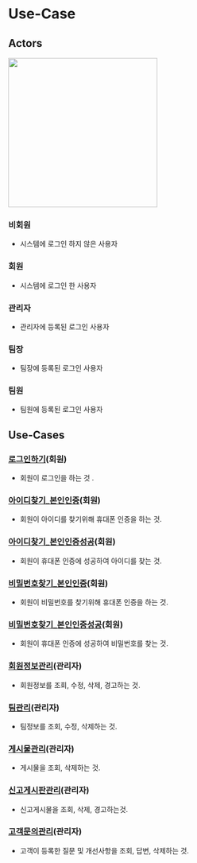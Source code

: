# Use-Case

## Actors

<img src="./diagram/Actor.png" width="300"></img>

### 비회원
- 시스템에 로그인 하지 않은 사용자

### 회원
- 시스템에 로그인 한 사용자

### 관리자
- 관리자에 등록된 로그인 사용자

### 팀장
- 팀장에 등록된 로그인 사용자

### 팀원
- 팀원에 등록된 로그인 사용자

## Use-Cases

### [로그인하기](uc011-Login.md)(회원)
- 회원이 로그인을 하는 것 .

### [아이디찾기_본인인증](uc012-FindId_Authentication.md)(회원)
- 회원이 아이디를 찾기위해 휴대폰 인증을 하는 것.

### [아이디찾기_본인인증성공](uc013-FindId_AuthenticationSuccess.md)(회원)
- 회원이 휴대폰 인증에 성공하여 아이디를 찾는 것.

### [비밀번호찾기_본인인증](uc014-FindPassword_Authentication.md)(회원)
- 회원이 비밀번호를 찾기위해 휴대폰 인증을 하는 것.

### [비밀번호찾기_본인인증성공](uc015-FindPassword_AuthenticationSuccess.md)(회원)
- 회원이 휴대폰 인증에 성공하여 비밀번호를 찾는 것.

### [회원정보관리](uc021-MemberManagement.md)(관리자)
- 회원정보를 조회, 수정, 삭제, 경고하는 것.

### [팀관리](uc022-TeamManagement)(관리자)
- 팀정보를 조회, 수정, 삭제하는 것.

### [게시물관리](uc023-BoardManagemnet)(관리자)
- 게시물을 조회, 삭제하는 것.

### [신고게시판관리](uc024-ReportBoardManagement)(관리자)
- 신고게시물을 조회, 삭제, 경고하는것.

### [고객문의관리](uc025-CustomerEnquiryManagement)(관리자)
- 고객이 등록한 질문 및 개선사항을 조회, 답변, 삭제하는 것.

